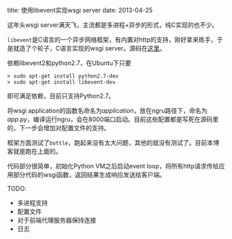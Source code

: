 title: 使用libevent实现wsgi server
date: 2013-04-25

这年头wsgi server满天飞，主流都是多进程+异步的形式，纯C实现的也不少。

`libevent`是C语言的一个异步网络框架，有内置对http的支持，刚好拿来练手，于是就造了个轮子，C语言实现的wsgi server。源码在[这里](https://github.com/aisk/ngru)。

依赖libevent2和python2.7，在Ubuntu下只要

	> sudo apt-get install python2.7-dev
	> sudo apt-get install libevent-dev

即可满足依赖，目前只支持Python2.7。

<!--more-->

将wsgi application的函数名命名为*application*，放在ngru路径下，命名为*app.py*，编译运行ngru，会在8000端口启动。目前这些配置都是写死在源码里的，下一步会增加对配置文件的支持。

框架方面测试了`bottle`，跑起来没有太大问题，其他的就没有测试了。目前本博客就是跑在上面的。

代码部分很简单，初始化Python VM之后启动event loop，将所有http请求传给应用部分代码的wsgi函数，返回结果生成响应发送给客户端。

TODO:

- 多进程支持
- 配置文件
- 对于前端代理服务器保持连接
- 日志
